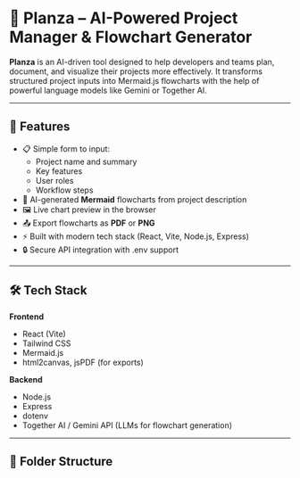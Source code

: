 # 🧠 Planza – AI-Powered Project Manager & Flowchart Generator

**Planza** is an AI-driven tool designed to help developers and teams plan, document, and visualize their projects more effectively. It transforms structured project inputs into Mermaid.js flowcharts with the help of powerful language models like Gemini or Together AI.

---

## 🚀 Features

- 📋 Simple form to input:
  - Project name and summary
  - Key features
  - User roles
  - Workflow steps
- 🤖 AI-generated **Mermaid** flowcharts from project description
- 🖼️ Live chart preview in the browser
- 📤 Export flowcharts as **PDF** or **PNG**
- ⚡ Built with modern tech stack (React, Vite, Node.js, Express)
- 🔒 Secure API integration with .env support

---

## 🛠️ Tech Stack

**Frontend**  
- React (Vite)  
- Tailwind CSS  
- Mermaid.js  
- html2canvas, jsPDF (for exports)

**Backend**  
- Node.js  
- Express  
- dotenv  
- Together AI / Gemini API (LLMs for flowchart generation)

---

## 📁 Folder Structure


